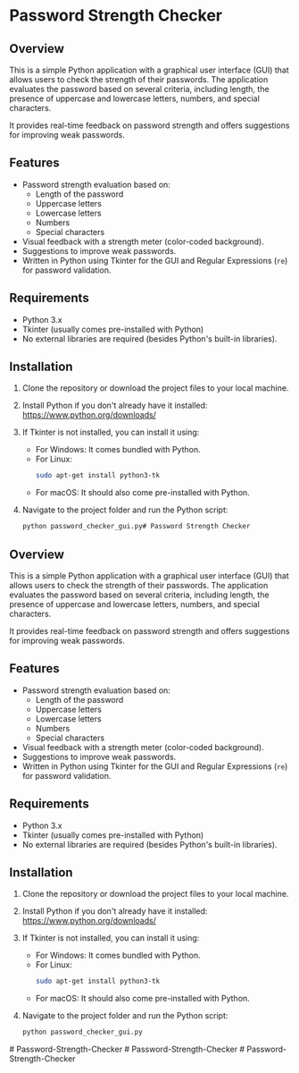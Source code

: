 # Password Strength Checker

## Overview
This is a simple Python application with a graphical user interface (GUI) that allows users to check the strength of their passwords. The application evaluates the password based on several criteria, including length, the presence of uppercase and lowercase letters, numbers, and special characters.

It provides real-time feedback on password strength and offers suggestions for improving weak passwords.

## Features
- Password strength evaluation based on:
  - Length of the password
  - Uppercase letters
  - Lowercase letters
  - Numbers
  - Special characters
- Visual feedback with a strength meter (color-coded background).
- Suggestions to improve weak passwords.
- Written in Python using Tkinter for the GUI and Regular Expressions (`re`) for password validation.

## Requirements
- Python 3.x
- Tkinter (usually comes pre-installed with Python)
- No external libraries are required (besides Python's built-in libraries).

## Installation
1. Clone the repository or download the project files to your local machine.
2. Install Python if you don't already have it installed: https://www.python.org/downloads/
3. If Tkinter is not installed, you can install it using:
   - For Windows: It comes bundled with Python.
   - For Linux:
     ```bash
     sudo apt-get install python3-tk
     ```
   - For macOS: It should also come pre-installed with Python.

4. Navigate to the project folder and run the Python script:
   ```bash
   python password_checker_gui.py# Password Strength Checker

## Overview
This is a simple Python application with a graphical user interface (GUI) that allows users to check the strength of their passwords. The application evaluates the password based on several criteria, including length, the presence of uppercase and lowercase letters, numbers, and special characters.

It provides real-time feedback on password strength and offers suggestions for improving weak passwords.

## Features
- Password strength evaluation based on:
  - Length of the password
  - Uppercase letters
  - Lowercase letters
  - Numbers
  - Special characters
- Visual feedback with a strength meter (color-coded background).
- Suggestions to improve weak passwords.
- Written in Python using Tkinter for the GUI and Regular Expressions (`re`) for password validation.

## Requirements
- Python 3.x
- Tkinter (usually comes pre-installed with Python)
- No external libraries are required (besides Python's built-in libraries).

## Installation
1. Clone the repository or download the project files to your local machine.
2. Install Python if you don't already have it installed: https://www.python.org/downloads/
3. If Tkinter is not installed, you can install it using:
   - For Windows: It comes bundled with Python.
   - For Linux:
     ```bash
     sudo apt-get install python3-tk
     ```
   - For macOS: It should also come pre-installed with Python.

4. Navigate to the project folder and run the Python script:
   ```bash
   python password_checker_gui.py

#   P a s s w o r d - S t r e n g t h - C h e c k e r  
 #   P a s s w o r d - S t r e n g t h - C h e c k e r  
 #   P a s s w o r d - S t r e n g t h - C h e c k e r  
 